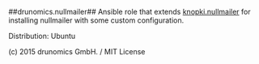 ##drunomics.nullmailer##
Ansible role that extends [knopki.nullmailer](https://github.com/knopki/ansible-nullmailer) for installing nullmailer with 
some custom configuration.


Distribution: Ubuntu

(c) 2015 drunomics GmbH. /  MIT License




